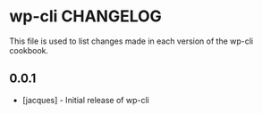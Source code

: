 wp-cli CHANGELOG
================

This file is used to list changes made in each version of the wp-cli cookbook.

0.0.1
-----
- [jacques] - Initial release of wp-cli
